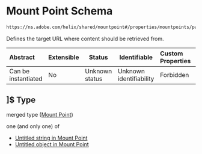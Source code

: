 # Mount Point Schema

```txt
https://ns.adobe.com/helix/shared/mountpoint#/properties/mountpoints/patternProperties/^/.*[^/]$
```

Defines the target URL where content should be retrieved from.


| Abstract            | Extensible | Status         | Identifiable            | Custom Properties | Additional Properties | Access Restrictions | Defined In                                                      |
| :------------------ | ---------- | -------------- | ----------------------- | :---------------- | --------------------- | ------------------- | --------------------------------------------------------------- |
| Can be instantiated | No         | Unknown status | Unknown identifiability | Forbidden         | Allowed               | none                | [fstab.schema.json\*](fstab.schema.json "open original schema") |

## ]$ Type

merged type ([Mount Point](fstab-properties-mountpoints-patternproperties-mount-point.md))

one (and only one) of

-   [Untitled string in Mount Point](mountpoint-oneof-0.md "check type definition")
-   [Untitled object in Mount Point](mountpoint-oneof-1.md "check type definition")
